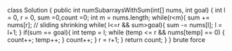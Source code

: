 class Solution {
public int numSubarraysWithSum(int[] nums, int goal) {
int l = 0, r = 0, sum =0,count =0;
int m = nums.length;
while(r<m){
sum += nums[r];
// sliding shrinking
while( l<=r && sum>goal){
sum -= nums[l];
l = l+1;
}
if(sum == goal){
int temp = l;
while (temp <= r && nums[temp] == 0) {
count++;
temp++;
}
count++;
}
r = r+1;
}
return count;
}
} brute force